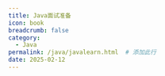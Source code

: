 ```yaml
---
title: Java面试准备
icon: book
breadcrumb: false
category:
  - Java
permalink: /java/javalearn.html  # 添加此行
date: 2025-02-12
---
```

